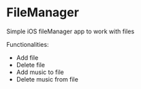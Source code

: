 # FileManager
Simple iOS fileManager app to work with files

Functionalities:

- Add file
- Delete file
- Add music to file
- Delete music from file
